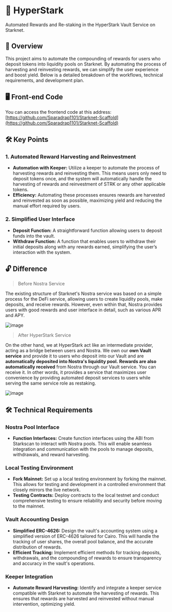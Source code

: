 # 🚀 HyperStark
Automated Rewards and Re-staking in the HyperStark Vault Service on Starknet.

## 📌 Overview
This project aims to automate the compounding of rewards for users who deposit tokens into liquidity pools on Starknet. 
By automating the process of harvesting and reinvesting rewards, we can simplify the user experience and boost yield. 
Below is a detailed breakdown of the workflows, technical requirements, and development plan.

## 🖥️ Front-end Code
You can access the frontend code at this address: [https://github.com/Sparadrap1101/Starknet-Scaffold](https://github.com/Sparadrap1101/Starknet-Scaffold)

## 🛠️ Key Points
### **1. Automated Reward Harvesting and Reinvestment** 
- **Automation with Keeper:** Utilize a keeper to automate the process of harvesting rewards and reinvesting them. This means users only need to deposit tokens once, and the system will automatically handle the harvesting of rewards and reinvestment of STRK or any other applicable tokens.
- **Efficiency:** Automating these processes ensures rewards are harvested and reinvested as soon as possible, maximizing yield and reducing the manual effort required by users.

### **2. Simplified User Interface** 
- **Deposit Function:** A straightforward function allowing users to deposit funds into the vault.
- **Withdraw Function:** A function that enables users to withdraw their initial deposits along with any rewards earned, simplifying the user’s interaction with the system.

## 🔓 Difference
> Before Nostra Service

The existing structure of Starknet's Nostra service was based on a simple process for the DeFi service, allowing users to create liquidity pools, make deposits, and receive rewards.
However, even within that, Nostra provides users with good rewards and user interface in detail, such as various APR and APY.

![image](https://github.com/linnnnnnh/HyperStark/assets/144579614/368b5c6b-4bd4-4e5f-a2ed-d82ab2d63e6b)

> After HyperStark Service

On the other hand, we at HyperStark act like an intermediate provider, acting as a bridge between users and Nostra.
We own our **own Vault service** and provide it to users who deposit into our Vault and are **automatically deposited into Nostra's liquidity pool.** 
**Rewards are also automatically received** from Nostra through our Vault service. You can receive it.
In other words, it provides a service that maximizes user convenience by providing automated deposit services to users while serving the same service role as restaking.

![image](https://github.com/linnnnnnh/HyperStark/assets/144579614/b615000d-d7ee-412a-b3b5-5cd4775110a2)

## 🛠️ Technical Requirements

### Nostra Pool Interface
- **Function Interfaces:** Create function interfaces using the ABI from Starkscan to interact with Nostra pools. This will enable seamless integration and communication with the pools to manage deposits, withdrawals, and reward harvesting.

### Local Testing Environment
- **Fork Mainnet:** Set up a local testing environment by forking the mainnet. This allows for testing and development in a controlled environment that closely mirrors the live network.
- **Testing Contracts:** Deploy contracts to the local testnet and conduct comprehensive testing to ensure reliability and security before moving to the mainnet.

### Vault Accounting Design
- **Simplified ERC-4626:** Design the vault's accounting system using a simplified version of ERC-4626 tailored for Cairo. This will handle the tracking of user shares, the overall pool balance, and the accurate distribution of rewards.
- **Efficient Tracking:** Implement efficient methods for tracking deposits, withdrawals, and the compounding of rewards to ensure transparency and accuracy in the vault's operations.

### Keeper Integration
- **Automate Reward Harvesting:** Identify and integrate a keeper service compatible with Starknet to automate the harvesting of rewards. This ensures that rewards are harvested and reinvested without manual intervention, optimizing yield.
